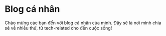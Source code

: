 # Blog cá nhân
Chào mừng các bạn đến với blog cá nhân của mình. Đây sẽ là nơi mình chia sẻ về nhiều thứ, từ tech-related cho đến cuộc sống!
